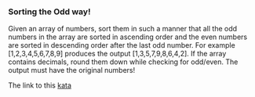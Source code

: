 ### Sorting the Odd way!

Given an array of numbers, sort them in such a manner that all the odd numbers in the array are sorted in ascending order and the even numbers are sorted in descending order after the last odd number. For example [1,2,3,4,5,6,7,8,9] produces the output [1,3,5,7,9,8,6,4,2]. If the array contains decimals, round them down while checking for odd/even. The output must have the original numbers!  

The link to this [kata](https://www.codewars.com/kata/sorting-the-odd-way/java)
